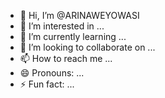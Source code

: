 - 👋 Hi, I’m @ARINAWEYOWASI
- 👀 I’m interested in ...
- 🌱 I’m currently learning ...
- 💞️ I’m looking to collaborate on ...
- 📫 How to reach me ...
- 😄 Pronouns: ...
- ⚡ Fun fact: ...

<!---
ARINAWEYOWASI/ARINAWEYOWASI is a ✨ special ✨ repository because its `README.md` (this file) appears on your GitHub profile.
You can click the Preview link to take a look at your changes.
--->
